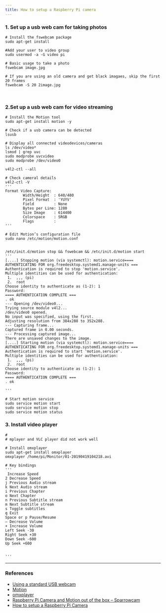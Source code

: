 ```yaml
---
title: How to setup a Raspberry Pi camera
---
```



### 1. Set up a usb web cam for taking photos

```
# Install the fswebcam package
sudo apt-get install 

#Add your user to video group
sudo usermod -a -G video pi

# Basic usage to take a photo
fswebcam image.jpg

# If you are using an old camera and get black imagaes, skip the first 20 frames
fswebcam -S 20 2image.jpg
```

<br> 

### 2.Set up a usb web cam for video streaming
```
# Install the Motion tool
sudo apt-get install motion -y

# Check if a usb camera can be detected
lsusb

# Display all connected videodevices/cameras
ls /dev/video*
lsmod | grep uvc
sudo modprobe uvcvideo
sudo modprobe /dev/video0

v4l2-ctl --all

# Check cameral details
v4l2-ctl -V
'''
Format Video Capture:
        Width/Height  : 640/480
        Pixel Format  : 'YUYV'
        Field         : None
        Bytes per Line: 1280
        Size Image    : 614400
        Colorspace    : SRGB
        Flags         :
'''
```
```
# Edit Motion’s configuration file
sudo nano /etc/motion/motion.conf
```


```

/etc/init.d/motion stop && fswebcam && /etc/init.d/motion start
'''
[....] Stopping motion (via systemctl): motion.service==== AUTHENTICATING FOR org.freedesktop.systemd1.manage-units ===
Authentication is required to stop 'motion.service'.
Multiple identities can be used for authentication:
 1.  ,,, (pi)
 2.  root
Choose identity to authenticate as (1-2): 1
Password: 
==== AUTHENTICATION COMPLETE ===
. ok 
--- Opening /dev/video0...
Trying source module v4l2...
/dev/video0 opened.
No input was specified, using the first.
Adjusting resolution from 384x288 to 352x288.
--- Capturing frame...
Captured frame in 0.00 seconds.
--- Processing captured image...
There are unsaved changes to the image.
[....] Starting motion (via systemctl): motion.service==== AUTHENTICATING FOR org.freedesktop.systemd1.manage-units ===
Authentication is required to start 'motion.service'.
Multiple identities can be used for authentication:
 1.  ,,, (pi)
 2.  root
Choose identity to authenticate as (1-2): 1
Password: 
==== AUTHENTICATION COMPLETE ===
. ok 

'''
```

```
# Start motion service
sudo service motion start
sudo service motion stop
sudo service motion status

```
### 3. Install video player
```
# 
# mplayer and VLC player did not work well

# Install omxplayer
sudo apt-get install omxplayer
omxplayer /home/pi/Monitor/01-20190419104218.avi

# Key bindings
'''
 Increase Speed
2 Decrease Speed
j Previous Audio stream
k Next Audio stream
i Previous Chapter
o Next Chapter
n Previous Subtitle stream
m Next Subtitle stream
s Toggle subtitles
q Exit
Space or p Pause/Resume
– Decrease Volume
+ Increase Volume
Left Seek -30
Right Seek +30
Down Seek -600
Up Seek +600


'''

```

---
### References
 * [Using a standard USB webcam](https://www.raspberrypi.org/documentation/usage/webcams/)
 * [Motion](https://motion-project.github.io/motion_guide.html)
 * [omxplayer](https://raspberry-projects.com/pi/software_utilities/media-players/omxplayer)
 * [Raspberry Pi Camera and Motion out of the box – Sparrowcam](http://www.richardmudhar.com/blog/2015/02/raspberry-pi-camera-and-motion-out-of-the-box-sparrowcam/)
 * [How to setup a Raspberry Pi Camera](https://tutorials-raspberrypi.com/raspberry-pi-security-camera-livestream-setup/)
